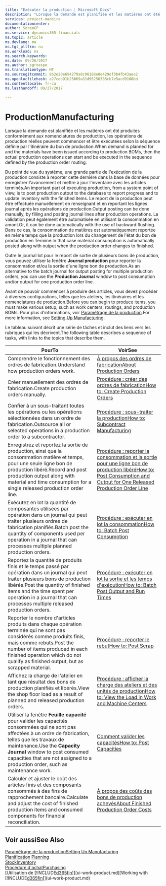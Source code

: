 ```yaml
---
title: "Exécuter la production | Microsoft Docs"
description: "Lorsque la demande est planifiée et les matières ont été produites conformément aux nomenclatures de production, les opérations de production réelles peuvent commencer et être exécutées selon la séquence définie par l'itinéraire du bon de production."
services: project-madeira
documentationcenter: 
author: SorenGP
ms.service: dynamics365-financials
ms.topic: article
ms.devlang: na
ms.tgt_pltfrm: na
ms.workload: na
ms.search.keywords: 
ms.date: 09/26/2017
ms.author: sgroespe
ms.translationtype: HT
ms.sourcegitcommit: 8b2e20e694279a8c06188e0e429ef3b4fb43aea2
ms.openlocfilehash: e27ceb91b25669a31d95256385cb7e5acd9160bd
ms.contentlocale: fr-ca
ms.lasthandoff: 09/27/2017

---
```

# <a name="manufacturing"></a><span data-ttu-id="e0d81-103">Production</span><span class="sxs-lookup"><span data-stu-id="e0d81-103">Manufacturing</span></span>
<span data-ttu-id="e0d81-104">Lorsque la demande est planifiée et les matières ont été produites conformément aux nomenclatures de production, les opérations de production réelles peuvent commencer et être exécutées selon la séquence définie par l'itinéraire du bon de production.</span><span class="sxs-lookup"><span data-stu-id="e0d81-104">When demand is planned for and the materials have been issued according to production BOMs, then the actual production operations can start and be executed in the sequence defined by the production order routing.</span></span>  

<span data-ttu-id="e0d81-105">Du point de vue du système, une grande partie de l'exécution de la production consiste à reporter cette dernière dans la base de données pour enregistrer l'avancement et mettre à jour l'inventaire avec les articles terminés.</span><span class="sxs-lookup"><span data-stu-id="e0d81-105">An important part of executing production, from a system point of view, is to post production output to the database to report progress and to update inventory with the finished items.</span></span> <span data-ttu-id="e0d81-106">Le report de la production peut être effectuée manuellement en renseignant et en reportant les lignes journal après les opérations de production.</span><span class="sxs-lookup"><span data-stu-id="e0d81-106">Output posting can be done manually, by filling and posting journal lines after production operations.</span></span> <span data-ttu-id="e0d81-107">La validation peut également être automatisée en utilisant la consommation en amont.</span><span class="sxs-lookup"><span data-stu-id="e0d81-107">Or, it can be done automatically with the use of backward flushing.</span></span> <span data-ttu-id="e0d81-108">Dans ce cas, la consommation de matières est automatiquement reportée en même temps que la production lors du changement de l'état du bon de production en Terminé.</span><span class="sxs-lookup"><span data-stu-id="e0d81-108">In that case material consumption is automatically posted along with output when the production order changes to finished.</span></span>  

<span data-ttu-id="e0d81-109">Outre le journal lot pour le report de sortie de plusieurs bons de production, vous pouvez utiliser la fenêtre **Journal production** pour reporter la consommation et/ou la sortie d'une ligne bon de production.</span><span class="sxs-lookup"><span data-stu-id="e0d81-109">As an alternative to the batch journal for output posting for multiple production orders, you can use the **Production Journal** window to post consumption and/or output for one production order line.</span></span>

<span data-ttu-id="e0d81-110">Avant de pouvoir commencer à produire des articles, vous devez procéder à diverses configurations, telles que les ateliers, les itinéraires et les nomenclatures de production.</span><span class="sxs-lookup"><span data-stu-id="e0d81-110">Before you can begin to produce items, you must make various setup, such as work centers, routings, and production BOMs.</span></span> <span data-ttu-id="e0d81-111">Pour plus d'informations, voir [Paramétrage de la production](production-configure-production-processes.md).</span><span class="sxs-lookup"><span data-stu-id="e0d81-111">For more information, see [Setting Up Manufacturing](production-configure-production-processes.md).</span></span>

<span data-ttu-id="e0d81-112">Le tableau suivant décrit une série de tâches et inclut des liens vers les rubriques qui les décrivent.</span><span class="sxs-lookup"><span data-stu-id="e0d81-112">The following table describes a sequence of tasks, with links to the topics that describe them.</span></span>   

|<span data-ttu-id="e0d81-113">**Pour**</span><span class="sxs-lookup"><span data-stu-id="e0d81-113">**To**</span></span>|<span data-ttu-id="e0d81-114">**Voir**</span><span class="sxs-lookup"><span data-stu-id="e0d81-114">**See**</span></span>|  
|------------|-------------|  
|<span data-ttu-id="e0d81-115">Comprendre le fonctionnement des ordres de fabrication.</span><span class="sxs-lookup"><span data-stu-id="e0d81-115">Understand how production orders work.</span></span>|[<span data-ttu-id="e0d81-116">À propos des ordres de fabrication</span><span class="sxs-lookup"><span data-stu-id="e0d81-116">About Production Orders</span></span>](production-about-production-orders.md)|
|<span data-ttu-id="e0d81-117">Créer manuellement des ordres de fabrication.</span><span class="sxs-lookup"><span data-stu-id="e0d81-117">Create production orders manually.</span></span>|[<span data-ttu-id="e0d81-118">Procédure : créer des ordres de fabrication</span><span class="sxs-lookup"><span data-stu-id="e0d81-118">How to: Create Production Orders</span></span>](production-how-to-create-production-orders.md)|
|<span data-ttu-id="e0d81-119">Confier à un sous-traitant toutes les opérations ou les opérations sélectionnées dans un ordre de fabrication.</span><span class="sxs-lookup"><span data-stu-id="e0d81-119">Outsource all or selected operations in a production order to a subcontractor.</span></span>|[<span data-ttu-id="e0d81-120">Procédure : sous-traiter la production</span><span class="sxs-lookup"><span data-stu-id="e0d81-120">How to: Subcontract Manufacturing</span></span>](production-how-to-subcontract-manufacturing.md)|
|<span data-ttu-id="e0d81-121">Enregistrez et reportez la sortie de production, ainsi que la consommation matière et temps, pour une seule ligne bon de production libéré.</span><span class="sxs-lookup"><span data-stu-id="e0d81-121">Record and post production output along with material and time consumption for a single released production order line.</span></span>|[<span data-ttu-id="e0d81-122">Procédure : reporter la consommation et la sortie pour une ligne bon de production libéré</span><span class="sxs-lookup"><span data-stu-id="e0d81-122">How to: Post Consumption and Output for One Released Production Order Line</span></span>](production-how-to-register-consumption-and-output.md)|  
|<span data-ttu-id="e0d81-123">Exécutez en lot la quantité de composantes utilisées par opération dans un journal qui peut traiter plusieurs ordres de fabrication planifiés.</span><span class="sxs-lookup"><span data-stu-id="e0d81-123">Batch post the quantity of components used per operation in a journal that can processes multiple planned production orders.</span></span>|[<span data-ttu-id="e0d81-124">Procédure : exécuter en lot la consommation</span><span class="sxs-lookup"><span data-stu-id="e0d81-124">How to: Batch Post Consumption</span></span>](production-how-to-post-consumption.md)|
|<span data-ttu-id="e0d81-125">Reportez la quantité de produits finis et le temps passé par opération dans un journal qui peut traiter plusieurs bons de production libérés.</span><span class="sxs-lookup"><span data-stu-id="e0d81-125">Post the quantity of finished items and the time spent per operation in a journal that can processes multiple released production orders.</span></span>|[<span data-ttu-id="e0d81-126">Procédure : exécuter en lot la sortie et les temps d'exécution</span><span class="sxs-lookup"><span data-stu-id="e0d81-126">How to: Batch Post Output and Run Times</span></span>](production-how-to-post-output-quantity.md)|  
|<span data-ttu-id="e0d81-127">Reporter le nombre d'articles produits dans chaque opération terminée qui ne sont pas considérés comme produits finis, mais comme rebuts.</span><span class="sxs-lookup"><span data-stu-id="e0d81-127">Post the number of items produced in each finished operation which do not qualify as finished output, but as scrapped material.</span></span>|[<span data-ttu-id="e0d81-128">Procédure : reporter le rebut</span><span class="sxs-lookup"><span data-stu-id="e0d81-128">How to: Post Scrap</span></span>](production-how-to-post-scrap.md)|
|<span data-ttu-id="e0d81-129">Affichez la charge de l'atelier en tant que résultat des bons de production planifiés et libérés.</span><span class="sxs-lookup"><span data-stu-id="e0d81-129">View the shop floor load as a result of planned and released production orders.</span></span>|[<span data-ttu-id="e0d81-130">Procédure : afficher la charge des ateliers et des unités de production</span><span class="sxs-lookup"><span data-stu-id="e0d81-130">How to: View the Load in Work and Machine Centers</span></span>](production-how-to-view-the-load-on-work-centers.md)|      
|<span data-ttu-id="e0d81-131">Utiliser la fenêtre **Feuille capacité** pour valider les capacités consommées qui ne sont pas affectées à un ordre de fabrication, telles que les travaux de maintenance.</span><span class="sxs-lookup"><span data-stu-id="e0d81-131">Use the **Capacity Journal** window to post consumed capacities that are not assigned to a production order, such as maintenance work.</span></span>|[<span data-ttu-id="e0d81-132">Comment valider les capacités</span><span class="sxs-lookup"><span data-stu-id="e0d81-132">How to: Post Capacities</span></span>](production-how-to-post-capacities.md)|  
|<span data-ttu-id="e0d81-133">Calculer et ajuster le coût des articles finis et des composants consommés à des fins de rapprochement bancaire.</span><span class="sxs-lookup"><span data-stu-id="e0d81-133">Calculate and adjust the cost of finished production items and consumed components for financial reconciliation.</span></span>|[<span data-ttu-id="e0d81-134">À propos des coûts des bons de production achevés</span><span class="sxs-lookup"><span data-stu-id="e0d81-134">About Finished Production Order Costs</span></span>](finance-about-finished-production-order-costs.md)|  

## <a name="see-also"></a><span data-ttu-id="e0d81-135">Voir aussi</span><span class="sxs-lookup"><span data-stu-id="e0d81-135">See Also</span></span>  
[<span data-ttu-id="e0d81-136">Paramétrage de la production</span><span class="sxs-lookup"><span data-stu-id="e0d81-136">Setting Up Manufacturing</span></span>](production-configure-production-processes.md)  
<span data-ttu-id="e0d81-137">[Planification](production-planning.md)    </span><span class="sxs-lookup"><span data-stu-id="e0d81-137">[Planning](production-planning.md)    </span></span>  
[<span data-ttu-id="e0d81-138">Stock</span><span class="sxs-lookup"><span data-stu-id="e0d81-138">Inventory</span></span>](inventory-manage-inventory.md)  
[<span data-ttu-id="e0d81-139">Procédure d'achat</span><span class="sxs-lookup"><span data-stu-id="e0d81-139">Purchasing</span></span>](purchasing-manage-purchasing.md)  
<span data-ttu-id="e0d81-140">[Utilisation de [!INCLUDE[d365fin](includes/d365fin_md.md)]](ui-work-product.md)</span><span class="sxs-lookup"><span data-stu-id="e0d81-140">[Working with [!INCLUDE[d365fin](includes/d365fin_md.md)]](ui-work-product.md)</span></span>

